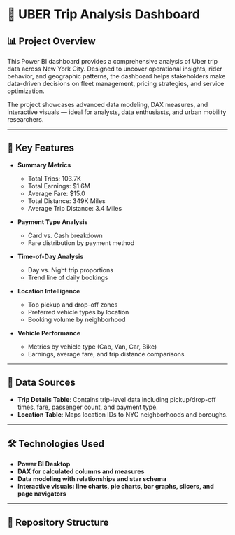 # 🚕 UBER Trip Analysis Dashboard

## 📊 Project Overview
This Power BI dashboard provides a comprehensive analysis of Uber trip data across New York City. Designed to uncover operational insights, rider behavior, and geographic patterns, the dashboard helps stakeholders make data-driven decisions on fleet management, pricing strategies, and service optimization.

The project showcases advanced data modeling, DAX measures, and interactive visuals — ideal for analysts, data enthusiasts, and urban mobility researchers.

---

## 📌 Key Features

- **Summary Metrics**
  - Total Trips: 103.7K
  - Total Earnings: $1.6M
  - Average Fare: $15.0
  - Total Distance: 349K Miles
  - Average Trip Distance: 3.4 Miles

- **Payment Type Analysis**
  - Card vs. Cash breakdown
  - Fare distribution by payment method

- **Time-of-Day Analysis**
  - Day vs. Night trip proportions
  - Trend line of daily bookings

- **Location Intelligence**
  - Top pickup and drop-off zones
  - Preferred vehicle types by location
  - Booking volume by neighborhood

- **Vehicle Performance**
  - Metrics by vehicle type (Cab, Van, Car, Bike)
  - Earnings, average fare, and trip distance comparisons

---

## 🧠 Data Sources

- **Trip Details Table**: Contains trip-level data including pickup/drop-off times, fare, passenger count, and payment type.
- **Location Table**: Maps location IDs to NYC neighborhoods and boroughs.

---

## 🛠️ Technologies Used

- **Power BI Desktop**
- **DAX for calculated columns and measures**
- **Data modeling with relationships and star schema**
- **Interactive visuals: line charts, pie charts, bar graphs, slicers, and page navigators**

---

## 📁 Repository Structure
